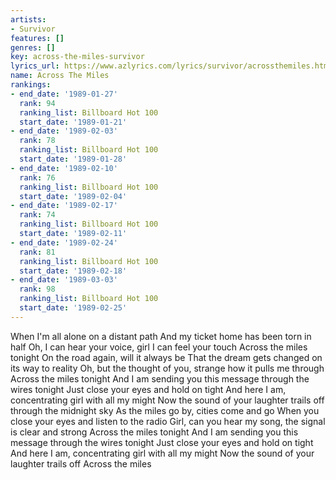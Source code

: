```yaml
---
artists:
- Survivor
features: []
genres: []
key: across-the-miles-survivor
lyrics_url: https://www.azlyrics.com/lyrics/survivor/acrossthemiles.html
name: Across The Miles
rankings:
- end_date: '1989-01-27'
  rank: 94
  ranking_list: Billboard Hot 100
  start_date: '1989-01-21'
- end_date: '1989-02-03'
  rank: 78
  ranking_list: Billboard Hot 100
  start_date: '1989-01-28'
- end_date: '1989-02-10'
  rank: 76
  ranking_list: Billboard Hot 100
  start_date: '1989-02-04'
- end_date: '1989-02-17'
  rank: 74
  ranking_list: Billboard Hot 100
  start_date: '1989-02-11'
- end_date: '1989-02-24'
  rank: 81
  ranking_list: Billboard Hot 100
  start_date: '1989-02-18'
- end_date: '1989-03-03'
  rank: 98
  ranking_list: Billboard Hot 100
  start_date: '1989-02-25'
---
```


When I'm all alone on a distant path
And my ticket home has been torn in half
Oh, I can hear your voice, girl I can feel your touch
Across the miles tonight
On the road again, will it always be
That the dream gets changed on its way to reality
Oh, but the thought of you, strange how it pulls me through
Across the miles tonight
And I am sending you this message through the wires tonight
Just close your eyes and hold on tight
And here I am, concentrating girl with all my might
Now the sound of your laughter trails off through the midnight sky
As the miles go by, cities come and go
When you close your eyes and listen to the radio
Girl, can you hear my song, the signal is clear and strong
Across the miles tonight
And I am sending you this message through the wires tonight
Just close your eyes and hold on tight
And here I am, concentrating girl with all my might
Now the sound of your laughter trails off
Across the miles




